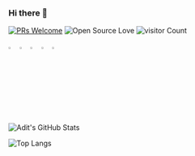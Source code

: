 ### Hi there 👋


[![PRs Welcome](https://img.shields.io/badge/PRs-welcome-brightgreen.svg?style=flat&logo=github)](https://github.com/adit-modhvadia)  ![Open Source Love](https://badges.frapsoft.com/os/v2/open-source.svg?v=103) ![visitor Count](https://visitor-badge.laobi.icu/badge?page_id=adit-modhvadia.adit-modhvadia)


[<img src="https://img.icons8.com/color/48/000000/twitter.png" width="3.5%"/>](https://twitter.com/AditModhvadia)
[<img src="https://img.icons8.com/color/48/000000/linkedin.png" width="3.5%"/>](https://www.linkedin.com/in/adit-modhvadia/)
[<img src="https://img.icons8.com/windows/32/000000/resume-website.png" width="3.5%"/>](https://aditmodhvadia.github.io/)
[<img src="https://img.icons8.com/color/48/000000/medium.png" width="3.5%"/>](https://medium.com/@dev.aditmodhvadia)
<a href="mailto:adit.modhvadia@guardianrfid.com"> <img src="https://img.icons8.com/fluent/48/000000/gmail.png" width="3.5%"/> </a>


<img src="https://github-readme-stats-adit-modhvadias-projects.vercel.app/api?username=adit-modhvadia&show_icons=true&hide_border=true" alt="Adit's GitHub Stats">


![Top Langs](https://github-readme-stats.vercel.app/api/top-langs/?username=adit-modhvadia&show_icons=true)
